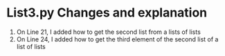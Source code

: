 # List3.py Changes and explanation
1. On Line 21, I added how to get the second list from a lists of lists
2. On Line 24, I added how to get the third element of the second list of a list of lists